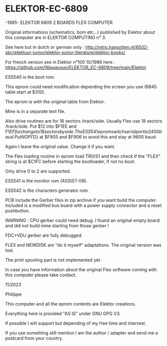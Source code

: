 # ELEKTOR-EC-6809
-1985- ELEKTOR 6809 2 BOARDS FLEX COMPUTER

Original informations (schematics, bom etc...) published by Elektor about this computer are in ELEKTOR COMPUTING n° 3.

See here but in dutch or german only : http://retro.hansotten.nl/6502-sbc/elektuur-junior/elektor-junior-literature/elektor-books/

For french version see in Elektor n°100 10/1986 here : https://github.com/Wawavoun/ELEKTOR_EC-6809/tree/main/Elektor

ESS540 is the boot rom.

This eprom could need modification depending the screen you use (6845 table start at $310).

The eprom is with the original table from Elektor.

Mine is in a separate text file.

Also drive routines are for 16 sectors /track/side. Usually Flex use 18 sectors /track/side. Put $12 into $F1EE and $F1EF for change to 18 sectors by side.
The ESS541 eprom switch serial port to 2400 baud. Put NOP ($12) at $F905 and $F906 to avoid this and stay at 9600 baud.

Again I leave the original value. Change it if you want.

The Flex loading routine in eprom load TR0/S1 and then check if the "FLEX" string is at $C1FC
before starting the bootloader, if not no boot.

Only drive 0 to 2 are supported.


ESS541 is the monitor rom (ASSIST-09).


ESS542 is the characters generator rom.


PCB include the Gerber files in zip archive if you want build the computer.
Included is a modified bus board with a power supply connector and a reset pushbutton.

WARNING : CPU gerber could need debug. I found an original empty board and did not build mine starting from those gerber !

FDC+VDU gerber are fully debugged.


FLEX and NEWDISK are "do it myself" adaptations. The original version was lost.

The print spooling part is not implemented yet.

In case you have information about the original Flex software coming with this computer please take contact.


11/2023

Philippe

This computer and all the eprom contents are Elektor creations.

Everything here is provided "AS IS" under GNU GPG V3.

If possible I will support but depending of my free time and interrest. 

If you use something still mention I am the author / adapter and send me a postcard from your country.
